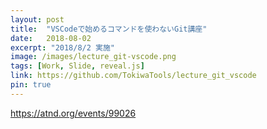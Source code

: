 ```yaml
---
layout: post
title:  "VSCodeで始めるコマンドを使わないGit講座"
date:   2018-08-02
excerpt: "2018/8/2 実施"
image: /images/lecture_git-vscode.png
tags: [Work, Slide, reveal.js]
link: https://github.com/TokiwaTools/lecture_git_vscode
pin: true
---
```


https://atnd.org/events/99026